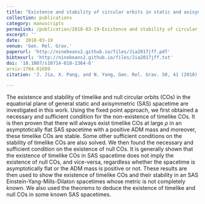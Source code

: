 ```yaml
---  
title: "Existence and stability of circular orbits in static and axisymmetric spacetimes"
collection: publications
category: manuscripts
permalink: /publication/2018-03-19-Existence and stability of circular orbits in static and axisymmetric spacetimes
excerpt: ''
date:  2018-03-19
venue: 'Gen. Rel. Grav.'
paperurl: 'http://ninebeans2.github.io/files/Jia2017jff.pdf'
bibtexurl: 'http://ninebeans2.github.io/files/Jia2017jff.txt'
doi: '10.1007/s10714-018-2364-6'
arxiv:1704.01689 
citation: 'J. Jia, X. Pang, and N. Yang, Gen. Rel. Grav. 50, 41 (2018).'

---  
```


The existence and stability of timelike and null circular orbits (COs) in the equatorial plane of general static and axisymmetric (SAS) spacetime are investigated in this work. Using the fixed point approach, we first obtained a necessary and sufficient condition for the non-existence of timelike COs. It is then proven that there will always exist timelike COs at large $\rho$ in an asymptotically flat SAS spacetime with a positive ADM mass and moreover, these timelike COs are stable. Some other sufficient conditions on the stability of timelike COs are also solved. We then found the necessary and sufficient condition on the existence of null COs. It is generally shown that the existence of timelike COs in SAS spacetime does not imply the existence of null COs, and vice-versa, regardless whether the spacetime is asymptotically flat or the ADM mass is positive or not. These results are then used to show the existence of timelike COs and their stability in an SAS Einstein-Yang-Mills-Dilaton spacetimes whose metric is not completely known. We also used the theorems to deduce the existence of timelike and null COs in some known SAS spacetimes.

